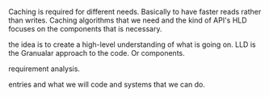 Caching is required for different needs. Basically to have faster reads rather than writes. Caching algorithms that we need and the kind of API's 
HLD focuses on the components that is necessary. 

the idea is to create a high-level understanding of what is going on. 
LLD is the Granualar approach to the code. Or components. 

requirement analysis. 

entries and what we will code and systems that we can do. 
